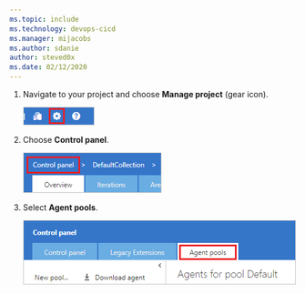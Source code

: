 ```yaml
---
ms.topic: include
ms.technology: devops-cicd
ms.manager: mijacobs
ms.author: sdanie
author: steved0x
ms.date: 02/12/2020
---
```


1. Navigate to your project and choose **Manage project** (gear icon). 

   ![Manage project](../../media/agent-pools-tab/manage-project-2015.png)

1. Choose **Control panel**.

   ![Choose Control panel](../../media/agent-pools-tab/control-panel-2015.png)

1. Select **Agent pools**.

   ![Agent pools tab](../../media/agent-pools-tab/agent-pools-2015.png)
